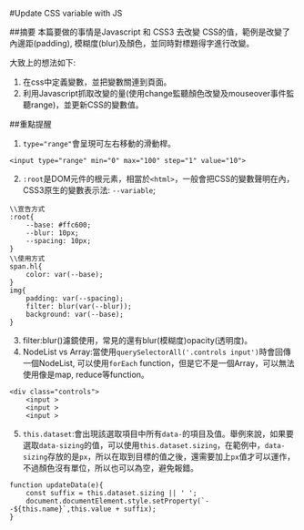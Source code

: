 #Update CSS variable with JS

##摘要 
本篇要做的事情是Javascript 和 CSS3 去改變 CSS的值，範例是改變了內邊距(padding), 模糊度(blur)及顏色，並同時對標題得字進行改變。

大致上的想法如下:

1. 在css中定義變數，並把變數關連到頁面。
2. 利用Javascript抓取改變的量(使用change監聽顏色改變及mouseover事件監聽range)，並更新CSS的變數值。

##重點提醒

1. `type="range"`會呈現可左右移動的滑動桿。
```
<input type="range" min="0" max="100" step="1" value="10">
```
2. `:root`是DOM元件的根元素，相當於`<html>`，一般會把CSS的變數聲明在內，CSS3原生的變數表示法: `--variable`;

```
\\宣告方式
:root{   
	--base: #ffc600;
    --blur: 10px;
    --spacing: 10px;
}
\\使用方式
span.hl{
	color: var(--base);
}
img{
	padding: var(--spacing);
    filter: blur(var(--blur));
    background: var(--base);
}
```

3. filter:blur()濾鏡使用，常見的還有blur(模糊度)opacity(透明度)。
4. NodeList vs Array:當使用`querySelectorAll('.controls input')`時會回傳一個NodeList, 可以使用`forEach` function，但是它不是一個Array，可以無法使用像是map, reduce等function。
```
<div class="controls">
	<input >
    <input >
    <input >
```

5. `this.dataset`:會出現該選取項目中所有`data-`的項目及值。舉例來說，如果要選取`data-sizing`的值，可以使用`this.dataset.sizing`，在範例中，`data-sizing`存放的是`px`，所以在取到目標的值之後，還需要加上`px`值才可以運作，不過顏色沒有單位，所以也可以為空，避免報錯。

```
function updateData(e){
    const suffix = this.dataset.sizing || ' ';
    document.documentElement.style.setProperty(`--${this.name}`,this.value + suffix);
}
```